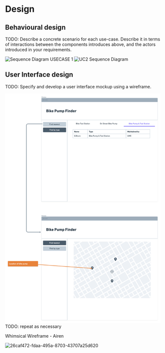 # Design

## Behavioural design
TODO: Describe a concrete scenario for each use-case. 
Describe it in terms of interactions between the components introduces above, and the actors introduced in your requirements.

![Sequence Diagram USECASE 1](https://user-images.githubusercontent.com/93520494/143870996-b880f2d8-9445-4482-adbd-2d3ca584df10.png)
![UC2 Sequence Diagram](https://user-images.githubusercontent.com/86235504/144866486-58c679b2-5cb6-45f5-8211-57b3ac2cdce5.png)


## User Interface design
TODO: Specify and develop a user interface mockup using a wireframe.

![Insert your wireframe screenshots for each use-case here](images/wireframe.png)
TODO: repeat as necessary

Whimsical Wireframe - Airen

![26caf472-fdaa-495a-8703-43707a25d620](https://user-images.githubusercontent.com/86235504/148756418-0f5065d2-cde8-415f-8d78-bdbc593b3915.png)
